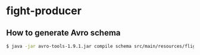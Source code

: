 # fight-producer

## How to generate Avro schema

```bash
$ java -jar avro-tools-1.9.1.jar compile schema src/main/resources/flight.json src/main/java/pl/edu/pwr/raven/flightproducer
```
